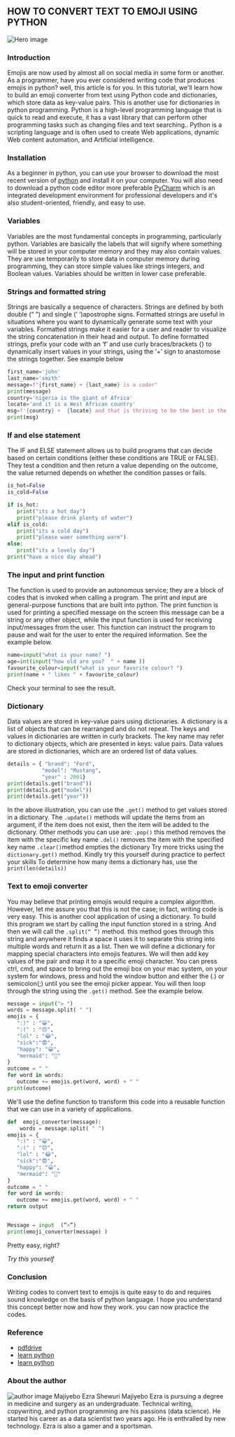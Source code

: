 ## HOW TO CONVERT TEXT TO EMOJI USING PYTHON

![Hero image](/engineering-education/how-to-convert-text-to-emoji-using-python/hero.jpg)

### Introduction
Emojis are now used by almost all on social media in some form or another.
As a programmer, have you ever considered writing code that produces emojis in python? well, this article is for you.
In this tutorial, we'll learn how to build an emoji converter from text using Python code and dictionaries, which store data as key-value pairs. This is another use for dictionaries in python programming.
Python is a high-level programming language that is quick to read and execute, it has a vast library that can perform other programming tasks such as changing files and text searching..
Python is a scripting language and is often used to create Web applications, dynamic Web content automation, and Artificial intelligence.

### Installation
As a beginner in python, you can use your browser to download the most recent version of [python](https://www.python.org/ftp/python/3.9.2/python-3.9.2-macosx10.9.pkg) and install it on your computer. 
You will also need to download a python code editor more preferable [PyCharm](https://www.jetbrains.com/pycharm/download/download-thanks.html?platform=mac) which is an integrated development environment for professional developers and it's also student-oriented, friendly, and easy to use.

### Variables
Variables are the most fundamental concepts in programming, particularly python. Variables are basically the labels that will signify where something will be stored in your computer memory and they may also contain values. They are use temporarily to store data in computer memory during programming, they can store simple values like strings integers, and Boolean values. Variables should be written in lower case preferable.

### Strings and formatted string
Strings are basically a sequence of characters. Strings are defined by both double (“ ”) and single (‘ ’)apostrophe signs. Formatted strings are useful in situations where you want to dynamically generate some text with your variables. Formatted strings make it easier for a user and reader to visualize the string concatenation in their head and output. To define formatted strings, prefix your code with an ‘f’ and use curly braces/brackets {} to dynamically insert values in your strings, using the ‘+’ sign to anastomose the strings together.
See example below

```Python
first_name='john'
last_name='smith'
message=f"{first_name} + {last_name} is a coder"
print(message)
country='nigeria is the giant of Africa'
locate='and it is a West African country'
msg=f'{country} +  {locate} and that is thriving to be the best in the world'
print(msg)
```

### If and else statement
The IF and ELSE statement allows us to build programs that can decide based on certain conditions (either these conditions are TRUE or FALSE). They test a condition and then return a value depending on the outcome, the value returned depends on whether the condition passes or fails.

```Python
is_hot=False
is_cold=False

if is_hot:
   print("its a hot day")
   print("please drink plenty of water")
elif is_cold:
   print("its a cold day")
   print("please waer something warm")
else:
   print("its a lovely day")
print("have a nice day ahead")
```

### The input and print function
The function is used to provide an autonomous service; they are a block of codes that is invoked when calling a program.
The print and input are general-purpose functions that are built into python. The print function is used for printing a specified message on the screen this message can be a string or any other object, while the input function is used for receiving input/messages from the user. This function can instruct the program to pause and wait for the user to enter the required information. See the example below.

```Python
name=input("what is your name? ")
age=int(input("how old are you?  " + name ))
favourite_colour=input("what is your favorite colour? ")
print(name + " likes " + favourite_colour)
```

Check your terminal to see the result.

### Dictionary
Data values are stored in key-value pairs using dictionaries. A dictionary is a list of objects that can be rearranged and do not repeat. The keys and values in dictionaries are written in curly brackets. The key name may refer to dictionary objects, which are presented in keys: value pairs. Data values are stored in dictionaries, which are an ordered list of data values.

```Python
details = { "brand": "Ford",
           "model": "Mustang",
           "year" : 2001}
print(details.get("brand"))
print(details.get("model"))
print(details.get("year"))
```

In the above illustration, you can use the `.get()` method to get values stored in a dictionary.
The  `.update()` methods will update the items from an argument, if the item does not exist, then the item will be added to the dictionary. Other methods you can use are:
`.pop()` this method removes the item with the specific key name
`.del()` removes the item with the specified key name
`.clear()`method empties the dictionary
Try more tricks using the  `dictionary.get()` method.
Kindly try this yourself during practice to perfect your skills
To determine how many items a dictionary has, use the `print(len(details))`

### Text to emoji converter
You may believe that printing emojis would require a complex algorithm. However, let me assure you that this is not the case; in fact, writing code is very easy. This is another cool application of using a dictionary.
To build this program we start by calling the input function stored in a string. And then we will call the `.split(“ ”)` method. this method goes through this string and anywhere it finds a space it uses it to separate this string into multiple words and return it as a list. Then we will define a dictionary for mapping special characters into emojis features.  We will then add key values of the pair and map it to a specific emoji character.
You can press ctrl, cmd, and space to bring out the emoji box on your mac system, on your system for windows, press and hold the window button and either the (.) or semicolon(;) until you see the emoji picker appear.
You will then loop through the string using the `.get()` method.
See the example below.

```Python
message = input("> ")
words = message.split( " ")
emojis = {
   ":)" : "😀",
   ":(" : "😞",
   "lol" : "😂",
   "sick":"😨",
   "happy": "😀",
   "mermaid": "🧜‍"
}
outcome = " "
for word in words:
   outcome += emojis.get(word, word) + " "
print(outcome)
```

We'll use the define function to transform this code into a reusable function that we can use in a variety of applications.

```Python
def  emoji_converter(message):
 	words = message.split( " ")
emojis = {
   ":)" : "😀",
   ":(" : "😞",
   "lol" : "😂",
   "sick":"😨",
   "happy": "😀",
   "mermaid": "🧜‍"
}
outcome = " "
for word in words:
   outcome += emojis.get(word, word) + " "
return output


Message = input  (“>”)
print(emoji_converter(message) )
```

Pretty easy, right?

*Try this yourself*

### Conclusion
Writing codes to convert text to emojis is quite easy to do and requires sound knowledge on the basis of python language. I hope you understand this concept better now and how they work. you can now practice the codes.

### Reference
 - [pdfdrive](https://www.pdfdrive.com/python-programming-python-programming-for-beginners-python-programming-for-intermediates-e180663309.html)
- [learn python](https://www.udemy.com/course/learn-python/)
- [learn python](https://www.learnpython.org/)

### About the author
![author image](/engineering-education/how-to-convert-text-to-emoji-using-python/majiyebo.jpg)
Majiyebo Ezra Shewuri
Majiyebo Ezra is pursuing a degree in medicine and surgery as an undergraduate. Technical writing, copywriting, and python programming are his passions (data science). He started his career as a data scientist two years ago. He is enthralled by new technology. Ezra is also a gamer and a sportsman.
